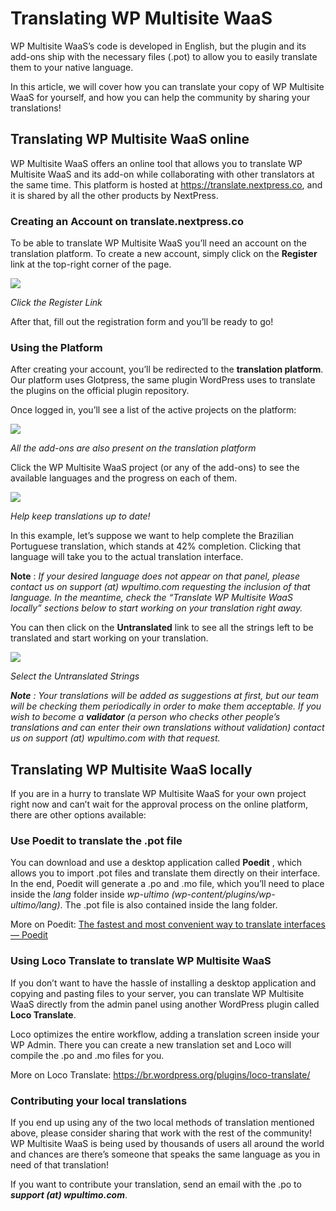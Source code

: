 # Translating WP Multisite WaaS

WP Multisite WaaS’s code is developed in English, but the plugin and its add-ons ship with the necessary files (.pot) to allow you to easily translate them to your native language.

In this article, we will cover how you can translate your copy of WP Multisite WaaS for yourself, and how you can help the community by sharing your translations!

## Translating WP Multisite WaaS online

WP Multisite WaaS offers an online tool that allows you to translate WP Multisite WaaS and its add-on while collaborating with other translators at the same time. This platform is hosted at <https://translate.nextpress.co>, and it is shared by all the other products by NextPress.

### Creating an Account on translate.nextpress.co

To be able to translate WP Multisite WaaS you’ll need an account on the translation platform. To create a new account, simply click on the **Register** link at the top-right corner of the page.

[![](https://wp-ultimo-space.fra1.cdn.digitaloceanspaces.com/hs-60212b3aa4cefb30ae5c8628-TMyptZIYy-Capto_Capture-2018-08-04_04-32-44_PM.png)](https://s3.amazonaws.com/helpscout.net/docs/assets/6017c85715d41b7c717cdcf9/images/60212b3cac2f834ec538662f/60212b3aa4cefb30ae5c8628-TMyptZIYy-Capto%5FCapture-2018-08-04%5F04-32-44%5FPM.png)

_Click the Register Link_

After that, fill out the registration form and you’ll be ready to go!

### Using the Platform

After creating your account, you’ll be redirected to the **translation platform**. Our platform uses Glotpress, the same plugin WordPress uses to translate the plugins on the official plugin repository.

Once logged in, you’ll see a list of the active projects on the platform:

[![](https://wp-ultimo-space.fra1.cdn.digitaloceanspaces.com/hs-60212b3aa4cefb30ae5c8628-aNMsyioeH-Capto_Capture-2018-08-04_04-36-50_PM.png)](https://s3.amazonaws.com/helpscout.net/docs/assets/6017c85715d41b7c717cdcf9/images/60212b3d1f25b9041bebc7b3/60212b3aa4cefb30ae5c8628-aNMsyioeH-Capto%5FCapture-2018-08-04%5F04-36-50%5FPM.png)

_All the add-ons are also present on the translation platform_

Click the WP Multisite WaaS project (or any of the add-ons) to see the available languages and the progress on each of them.

[![](https://wp-ultimo-space.fra1.cdn.digitaloceanspaces.com/hs-60212b3aa4cefb30ae5c8628-izWTfyXLY-Capto_Capture-2018-08-04_04-38-01_PM.png)](https://s3.amazonaws.com/helpscout.net/docs/assets/6017c85715d41b7c717cdcf9/images/60212b3fa4cefb30ae5c8629/60212b3aa4cefb30ae5c8628-izWTfyXLY-Capto%5FCapture-2018-08-04%5F04-38-01%5FPM.png)

_Help keep translations up to date!_

In this example, let’s suppose we want to help complete the Brazilian Portuguese translation, which stands at 42% completion. Clicking that language will take you to the actual translation interface.

**Note** : _If your desired language does not appear on that panel, please contact us on support (at) wpultimo.com requesting the inclusion of that language. In the meantime, check the “Translate WP Multisite WaaS locally” sections below to start working on your translation right away._

You can then click on the **Untranslated** link to see all the strings left to be translated and start working on your translation.

[![](https://wp-ultimo-space.fra1.cdn.digitaloceanspaces.com/hs-60212b3aa4cefb30ae5c8628-HdSeWze9U-Capto_Capture-2018-08-04_04-41-30_PM.png)](https://s3.amazonaws.com/helpscout.net/docs/assets/6017c85715d41b7c717cdcf9/images/60212b401f25b9041bebc7b4/60212b3aa4cefb30ae5c8628-HdSeWze9U-Capto%5FCapture-2018-08-04%5F04-41-30%5FPM.png)

_Select the Untranslated Strings_

_**Note** : Your translations will be added as suggestions at first, but our team will be checking them periodically in order to make them acceptable. If you wish to become a_ _**validator**_ _(a person who checks other people’s translations and can enter their own translations without validation) contact us on support (at) wpultimo.com with that request._

## Translating WP Multisite WaaS locally

If you are in a hurry to translate WP Multisite WaaS for your own project right now and can’t wait for the approval process on the online platform, there are other options available:

### Use Poedit to translate the .pot file

You can download and use a desktop application called **Poedit** , which allows you to import .pot files and translate them directly on their interface. In the end, Poedit will generate a .po and .mo file, which you’ll need to place inside the _lang_ folder inside _wp-ultimo (wp-content/plugins/wp-ultimo/lang)_. The .pot file is also contained inside the lang folder.

More on Poedit: [The fastest and most convenient way to translate interfaces — Poedit](https://poedit.net)

### Using Loco Translate to translate WP Multisite WaaS

If you don’t want to have the hassle of installing a desktop application and copying and pasting files to your server, you can translate WP Multisite WaaS directly from the admin panel using another WordPress plugin called **Loco Translate**.

Loco optimizes the entire workflow, adding a translation screen inside your WP Admin. There you can create a new translation set and Loco will compile the .po and .mo files for you.

More on Loco Translate: <https://br.wordpress.org/plugins/loco-translate/>

### Contributing your local translations

If you end up using any of the two local methods of translation mentioned above, please consider sharing that work with the rest of the community! WP Multisite WaaS is being used by thousands of users all around the world and chances are there’s someone that speaks the same language as you in need of that translation!

If you want to contribute your translation, send an email with the .po to _**support (at) wpultimo.com**_.
